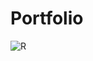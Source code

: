 # Portfolio
![R](https://github.com/akarshi19/Portfolio/assets/93787305/3be9eae8-60c0-444f-95e9-bf877c38cd27)
